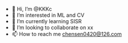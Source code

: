 - 👋 Hi, I’m @KKKc
- 👀 I’m interested in ML and CV
- 🌱 I’m currently learning SISR
- 💞️ I’m looking to collaborate on xx
- 📫 How to reach me chensen0420@126.com

<!---
KKKc3231/KKKc3231 is a ✨ special ✨ repository because its `README.md` (this file) appears on your GitHub profile.
You can click the Preview link to take a look at your changes.
--->
